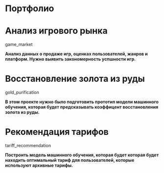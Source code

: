 # Портфолио 

# Анализ игрового рынка 
game_market 

**Анализ данных о продаже игр, оценках пользователей, жанров и платформ. Нужно выявить закономерность успшности игр.**

# Восстановление золота из руды 
gold_purification

**В этом проекте нужно было подготовить прототип модели машинного обучения, которая будет предсказывать коэффицент восстановления золота из руды.**

# Рекомендация тарифов 
tariff_recommendation

**Построить модель машинного обучения, которая будет которая будет находить оптимальный тариф для пользователей, которые используют архивные тарифы.**





